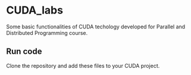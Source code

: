 # CUDA_labs
Some basic functionalities of CUDA techology developed for Parallel and Distributed Programming course.

## Run code
Clone the repository and add these files to your CUDA project.
